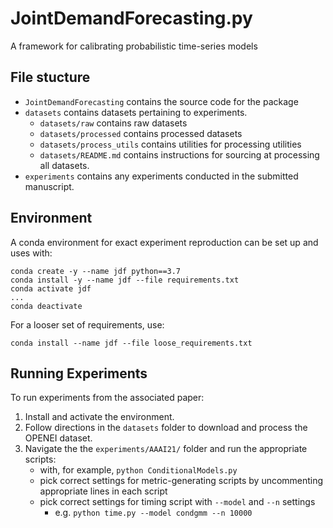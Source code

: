 # JointDemandForecasting.py
A framework for calibrating probabilistic time-series models

## File stucture
- `JointDemandForecasting` contains the source code for the package
- `datasets` contains datasets pertaining to experiments.
	- `datasets/raw` contains raw datasets
	- `datasets/processed` contains processed datasets
	- `datasets/process_utils` contains utilities for processing utilities
	- `datasets/README.md` contains instructions for sourcing at processing all datasets.
- `experiments` contains any experiments conducted in the submitted manuscript.

## Environment
A conda environment for exact experiment reproduction can be set up and uses with:
```
conda create -y --name jdf python==3.7
conda install -y --name jdf --file requirements.txt
conda activate jdf
...
conda deactivate
```

For a looser set of requirements, use:
```
conda install --name jdf --file loose_requirements.txt
```

## Running Experiments

To run experiments from the associated paper:

1. Install and activate the environment.
2. Follow directions in the `datasets` folder to download and process the OPENEI dataset.
3. Navigate the the `experiments/AAAI21/` folder and run the appropriate scripts:
	- with, for example, `python ConditionalModels.py`
	- pick correct settings for metric-generating scripts by uncommenting appropriate lines in each script
	- pick correct settings for timing script with `--model`  and `--n` settings
		- e.g. `python time.py --model condgmm --n 10000` 
